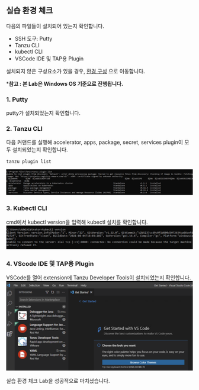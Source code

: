 ## 실습 환경 체크
다음의 파일들이 설치되어 있는지 확인합니다.
* SSH 도구: Putty
* Tanzu CLI
* kubectl CLI
* VSCode IDE 및 TAP용 Plugin

설치되지 않은 구성요소가 있을 경우, [환경 구성](docs/configure.md) 으로 이동합니다.

***참고 : 본 Lab은 Windows OS 기준으로 진행됩니다.**


### 1. Putty
putty가 설치되었는지 확인합니다. <br/>

### 2. Tanzu CLI
다음 커맨드를 실행해 accelerator, apps, package, secret, services plugin이 모두 설치되었는지 확인합니다.
```
tanzu plugin list
```
![](../images/env_set_cli_confirm.png) <br/>

### 3. Kubectl CLI
cmd에서 kubectl version을 입력해 kubectl 설치를 확인합니다.
![](../images/env_set_05.png)

### 4. VScode IDE 및 TAP용 Plugin
VSCode를 열어 extension에 Tanzu Developer Tools이 설치되었는지 확인합니다.
<img src="../images/env_extension_04.png"/>



실습 환경 체크 Lab을 성공적으로 마치셨습니다.


